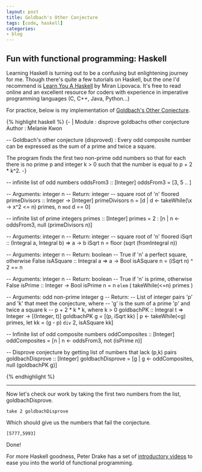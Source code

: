 ```yaml
---
layout: post
title: Goldbach's Other Conjecture
tags: [code, haskell]
categories:
- blog
---
```


## Fun with functional programming: Haskell

Learning Haskell is turning out to be a confusing but enlightening
journey for me. Though there's quite a few tutorials on Haskell, but the one I'd
recommend is [Learn You A Haskell](http://learnyouahaskell.com/) by Miran Lipovaca. 
It's free to read online and an excellent resource for coders with experience
in imperative programming languages (C, C++, Java, Python...)

For practice, below is my implementation of
[Goldbach's Other Conjecture](https://projecteuler.net/problem=46).

{% highlight haskell %}
{- |
Module      :  disprove goldbachs other conjecture
Author      :  Melanie Kwon

-- Goldbach's other conjecture (disproved) :
   Every odd composite number can be expressed as 
   the sum of a prime and twice a square.

The program finds the first two non-prime odd numbers so that for each there is 
no prime p and integer k > 0 such that the number is equal to p + 2 * k^2.
-}

-- infinite list of odd numbers
oddsFrom3 :: [Integer]
oddsFrom3 = [3, 5 .. ]

-- Arguments: integer n
-- Return: integer -- square root of 'n' floored
primeDivisors :: Integer -> [Integer]
primeDivisors n = [d | d <- takeWhile(\x -> x^2 <= n) primes, n `mod` d == 0]

-- infinite list of prime integers
primes :: [Integer]
primes = 2 : [n | n <- oddsFrom3, null (primeDivisors n)]

-- Arguments: integer n
-- Return: integer -- square root of 'n' floored
iSqrt :: (Integral a, Integral b) => a -> b
iSqrt n = floor (sqrt (fromIntegral n))

-- Arguments: integer n
-- Return: boolean -- True if 'n' a perfect square, otherwise False
isASquare :: Integral a => a -> Bool
isASquare n = (iSqrt n) ^ 2 == n 

-- Arguments: integer n
-- Return: boolean -- True if 'n' is prime, otherwise False
isPrime :: Integer -> Bool
isPrime n = n `elem` ( takeWhile(<=n) primes )

-- Arguments: odd non-prime integer g
-- Return:
-- List of integer pairs 'p' and 'k' that meet the conjecture, where
-- 'g' is the sum of a prime 'p' and twice a square k
--      p + 2 * k * k, where k > 0
goldbachPK :: Integral t => Integer -> [(Integer, t)]
goldbachPK g = [(p, iSqrt kk) | p <- takeWhile(<g) primes,
                                let kk = (g - p) `div` 2, isASquare kk]

-- Infinite list of odd composite numbers
oddComposites :: [Integer]
oddComposites = [n | n <- oddsFrom3, not (isPrime n)]

-- Disprove conjecture by getting list of numbers that lack (p,k) pairs
goldbachDisprove :: [Integer]
goldbachDisprove = [g | g <- oddComposites, null (goldbachPK g)]

{% endhighlight %}

---
Now let's check our work by taking the first two numbers from the list, 
goldbachDisprove.

```
take 2 goldbachDisprove
```

Which should give us the numbers that fail the conjecture.

```
[5777,5993]
```

Done!

For more Haskell goodness, Peter Drake has a set of 
[introductory videos](https://www.youtube.com/watch?v=NBKnY7Z_w3I)
to ease you into the world of functional programming.